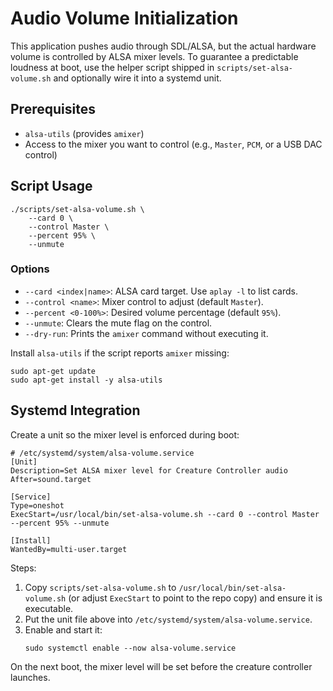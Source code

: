 # Audio Volume Initialization

This application pushes audio through SDL/ALSA, but the actual hardware volume is controlled by ALSA mixer levels. To guarantee a predictable loudness at boot, use the helper script shipped in `scripts/set-alsa-volume.sh` and optionally wire it into a systemd unit.

## Prerequisites

- `alsa-utils` (provides `amixer`)
- Access to the mixer you want to control (e.g., `Master`, `PCM`, or a USB DAC control)

## Script Usage

```
./scripts/set-alsa-volume.sh \
    --card 0 \
    --control Master \
    --percent 95% \
    --unmute
```

### Options

- `--card <index|name>`: ALSA card target. Use `aplay -l` to list cards.
- `--control <name>`: Mixer control to adjust (default `Master`).
- `--percent <0-100%>`: Desired volume percentage (default `95%`).
- `--unmute`: Clears the mute flag on the control.
- `--dry-run`: Prints the `amixer` command without executing it.

Install `alsa-utils` if the script reports `amixer` missing:

```
sudo apt-get update
sudo apt-get install -y alsa-utils
```

## Systemd Integration

Create a unit so the mixer level is enforced during boot:

```
# /etc/systemd/system/alsa-volume.service
[Unit]
Description=Set ALSA mixer level for Creature Controller audio
After=sound.target

[Service]
Type=oneshot
ExecStart=/usr/local/bin/set-alsa-volume.sh --card 0 --control Master --percent 95% --unmute

[Install]
WantedBy=multi-user.target
```

Steps:

1. Copy `scripts/set-alsa-volume.sh` to `/usr/local/bin/set-alsa-volume.sh` (or adjust `ExecStart` to point to the repo copy) and ensure it is executable.
2. Put the unit file above into `/etc/systemd/system/alsa-volume.service`.
3. Enable and start it:
   ```
   sudo systemctl enable --now alsa-volume.service
   ```

On the next boot, the mixer level will be set before the creature controller launches.
